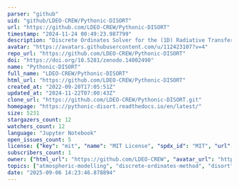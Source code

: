 ```yaml
---
parser: "github"
uid: "github/LDEO-CREW/Pythonic-DISORT"
url: "https://github.com/LDEO-CREW/Pythonic-DISORT"
timestamp: "2024-11-24 00:49:23.987799"
description: "Discrete Ordinates Solver for the (1D) Radiative Transfer Equation in a single or multi-layer plane-parallel atmosphere. Coded entirely in Python 3. Based on Stamnes' FORTRAN DISORT (see references in the Jupyter Notebook) and has its main features."
avatar: "https://avatars.githubusercontent.com/u/112423107?v=4"
repo_url: "https://github.com/LDEO-CREW/Pythonic-DISORT"
doi: "https://doi.org/10.5281/zenodo.14002490"
name: "Pythonic-DISORT"
full_name: "LDEO-CREW/Pythonic-DISORT"
html_url: "https://github.com/LDEO-CREW/Pythonic-DISORT"
created_at: "2022-09-20T17:05:51Z"
updated_at: "2024-11-22T07:00:43Z"
clone_url: "https://github.com/LDEO-CREW/Pythonic-DISORT.git"
homepage: "https://pythonic-disort.readthedocs.io/en/latest/"
size: 5231
stargazers_count: 12
watchers_count: 12
language: "Jupyter Notebook"
open_issues_count: 5
license: {"key": "mit", "name": "MIT License", "spdx_id": "MIT", "url": "https://api.github.com/licenses/mit", "node_id": "MDc6TGljZW5zZTEz"}
subscribers_count: 1
owner: {"html_url": "https://github.com/LDEO-CREW", "avatar_url": "https://avatars.githubusercontent.com/u/112423107?v=4", "login": "LDEO-CREW", "type": "Organization"}
topics: ["atmospheric-modelling", "discrete-ordinates-method", "disort", "python", "radiative-transfer", "radiative-transfer-models"]
date: "2025-09-06 14:23:46.878894"
---
```

